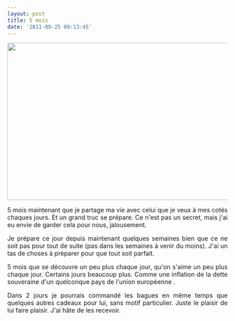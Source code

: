 ```yaml
---
layout: post
title: 5 mois
date: '2011-09-25 09:13:45'
---
```


<p style="text-align: center;"><img class="aligncenter" title="IMAG0535" src="https://clawfire.net/wp-content/uploads/IMAG0535-1024x612.jpg" alt="" width="600" height="359" /></p>
<p style="text-align: justify;">5 mois maintenant que je partage ma vie avec celui que je veux à mes cotés chaques jours. Et un grand truc se prépare. Ce n'est pas un secret, mais j'ai eu envie de garder cela pour nous, jalousement.</p>
<p style="text-align: justify;">Je prépare ce jour depuis maintenant quelques semaines bien que ce ne soit pas pour tout de suite (pas dans les semaines à venir du moins). J'ai un tas de choses à préparer pour que tout soit parfait.</p>
<p style="text-align: justify;">5 mois que se découvre un peu plus chaque jour, qu'on s'aime un peu plus chaque jour. Certains jours beaucoup plus. Comme une inflation de la dette souveraine d'un quelconque pays de l'union européenne .</p>
<p style="text-align: justify;">Dans 2 jours je pourrais commandé les bagues en même temps que quelques autres cadeaux pour lui, sans motif particulier. Juste le plaisir de lui faire plaisir. J'ai hâte de les recevoir.</p>